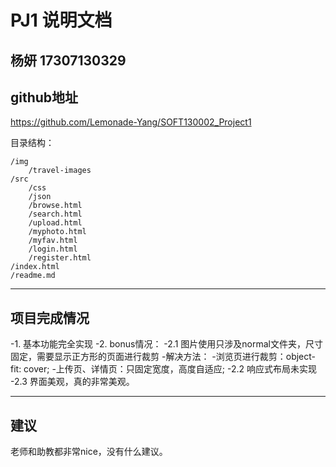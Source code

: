 PJ1 说明文档
==========
杨妍 17307130329
-------------------

## github地址
https://github.com/Lemonade-Yang/SOFT130002_Project1

目录结构：
```
/img
	/travel-images
/src
	/css
	/json
	/browse.html
	/search.html
	/upload.html
	/myphoto.html
	/myfav.html
	/login.html
	/register.html
/index.html
/readme.md
```

-------------------

## 项目完成情况
-1. 基本功能完全实现
-2. bonus情况：
	-2.1 图片使用只涉及normal文件夹，尺寸固定，需要显示正方形的页面进行裁剪
		-解决方法：
			-浏览页进行裁剪：object-fit: cover;
			-上传页、详情页：只固定宽度，高度自适应;
	-2.2 响应式布局未实现
	-2.3 界面美观，真的非常美观。

-------------------

## 建议
老师和助教都非常nice，没有什么建议。
